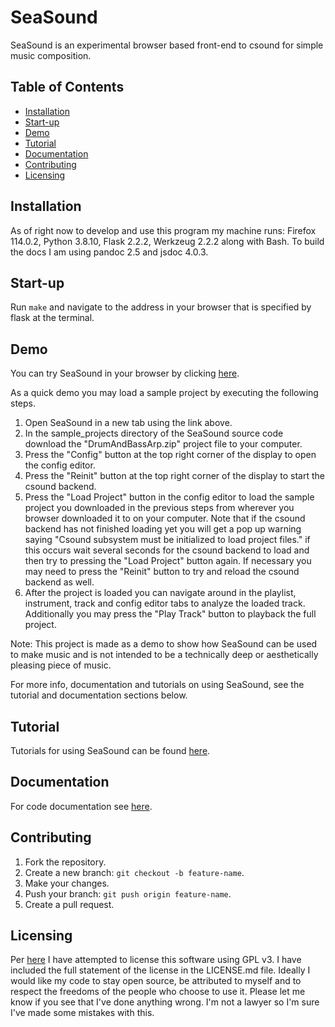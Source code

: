 
# SeaSound
SeaSound is an experimental browser based front-end to csound for simple music composition.

## Table of Contents
- [Installation](#installation)
- [Start-up](#start-up)
- [Demo](#demo)
- [Tutorial](#tutorial)
- [Documentation](#documentation)
- [Contributing](#contributing)
- [Licensing](#licensing)

## Installation
As of right now to develop and use this program my machine runs: Firefox 114.0.2, Python 3.8.10, Flask 2.2.2, Werkzeug 2.2.2 along with Bash. To build the docs I am using pandoc 2.5 and jsdoc 4.0.3.

## Start-up
Run `make` and navigate to the address in your browser that is specified by flask at the terminal.

## Demo

You can try SeaSound in your browser by clicking [here](https://mehstruslehpy.github.io/SeaSound/templates/index.html).

As a quick demo you may load a sample project by executing the following steps.

1. Open SeaSound in a new tab using the link above.
2. In the sample_projects directory of the SeaSound source code download the "DrumAndBassArp.zip" project file to your computer.
3. Press the "Config" button at the top right corner of the display to open the config editor.
4. Press the "Reinit" button at the top right corner of the display to start the csound backend.
5. Press the "Load Project" button in the config editor to load the sample project you downloaded in the previous steps from wherever you browser downloaded it to on your computer. Note that if the csound backend has not finished loading yet you will get a pop up warning saying "Csound subsystem must be initialized to load project files." if this occurs wait several seconds for the csound backend to load and then try to pressing the "Load Project" button again. If necessary you may need to press the "Reinit" button to try and reload the csound backend as well.
6. After the project is loaded you can navigate around in the playlist, instrument, track and config editor tabs to analyze the loaded track. Additionally you may press the "Play Track" button to playback the full project.

Note: This project is made as a demo to show how SeaSound can be used to make music and is not intended to be a technically deep or aesthetically pleasing piece of music.

For more info, documentation and tutorials on using SeaSound, see the tutorial and documentation sections below.

## Tutorial
Tutorials for using SeaSound can be found [here](https://mehstruslehpy.github.io/SeaSound/tutorial-Tutorial%20Browser.html).

## Documentation
For code documentation see [here](https://mehstruslehpy.github.io/SeaSound/).

## Contributing
1. Fork the repository.
2. Create a new branch: `git checkout -b feature-name`.
3. Make your changes.
4. Push your branch: `git push origin feature-name`.
5. Create a pull request.

## Licensing
Per [here](https://choosealicense.com/licenses/gpl-3.0/) I have attempted to license this software using GPL v3. I have included the full statement of the license in the LICENSE.md file. Ideally I would like my code to stay open source, be attributed to myself and to respect the freedoms of the people who choose to use it. Please let me know if you see that I've done anything wrong. I'm not a lawyer so I'm sure I've made some mistakes with this.


